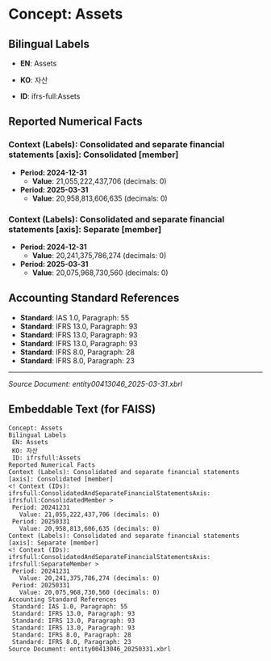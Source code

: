 # Concept: Assets

## Bilingual Labels
- **EN**: Assets
- **KO**: 자산

- **ID**: ifrs-full:Assets

## Reported Numerical Facts

### **Context (Labels): Consolidated and separate financial statements [axis]: Consolidated [member]**
<!-- Context (IDs): ifrs-full:ConsolidatedAndSeparateFinancialStatementsAxis: ifrs-full:ConsolidatedMember -->
- **Period: 2024-12-31**
  - **Value**: 21,055,222,437,706 (decimals: 0)
- **Period: 2025-03-31**
  - **Value**: 20,958,813,606,635 (decimals: 0)

### **Context (Labels): Consolidated and separate financial statements [axis]: Separate [member]**
<!-- Context (IDs): ifrs-full:ConsolidatedAndSeparateFinancialStatementsAxis: ifrs-full:SeparateMember -->
- **Period: 2024-12-31**
  - **Value**: 20,241,375,786,274 (decimals: 0)
- **Period: 2025-03-31**
  - **Value**: 20,075,968,730,560 (decimals: 0)

## Accounting Standard References
- **Standard**: IAS 1.0, Paragraph: 55
- **Standard**: IFRS 13.0, Paragraph: 93
- **Standard**: IFRS 13.0, Paragraph: 93
- **Standard**: IFRS 13.0, Paragraph: 93
- **Standard**: IFRS 8.0, Paragraph: 28
- **Standard**: IFRS 8.0, Paragraph: 23

---
*Source Document: entity00413046_2025-03-31.xbrl*
## Embeddable Text (for FAISS)
```text
Concept: Assets
Bilingual Labels
 EN: Assets
 KO: 자산
 ID: ifrsfull:Assets
Reported Numerical Facts
Context (Labels): Consolidated and separate financial statements [axis]: Consolidated [member]
<! Context (IDs): ifrsfull:ConsolidatedAndSeparateFinancialStatementsAxis: ifrsfull:ConsolidatedMember >
 Period: 20241231
   Value: 21,055,222,437,706 (decimals: 0)
 Period: 20250331
   Value: 20,958,813,606,635 (decimals: 0)
Context (Labels): Consolidated and separate financial statements [axis]: Separate [member]
<! Context (IDs): ifrsfull:ConsolidatedAndSeparateFinancialStatementsAxis: ifrsfull:SeparateMember >
 Period: 20241231
   Value: 20,241,375,786,274 (decimals: 0)
 Period: 20250331
   Value: 20,075,968,730,560 (decimals: 0)
Accounting Standard References
 Standard: IAS 1.0, Paragraph: 55
 Standard: IFRS 13.0, Paragraph: 93
 Standard: IFRS 13.0, Paragraph: 93
 Standard: IFRS 13.0, Paragraph: 93
 Standard: IFRS 8.0, Paragraph: 28
 Standard: IFRS 8.0, Paragraph: 23
Source Document: entity00413046_20250331.xbrl
```
